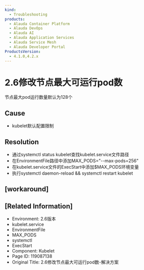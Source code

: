 ```yaml
---
kind:
  - Troubleshooting
products:
  - Alauda Container Platform
  - Alauda DevOps
  - Alauda AI
  - Alauda Application Services
  - Alauda Service Mesh
  - Alauda Developer Portal
ProductsVersion:
  - 4.1.0,4.2.x
---
```

<!-- A type of document that involves encountering a fault, diagnosing it, performing root cause analysis, and providing solutions. -->

# 2.6修改节点最大可运行pod数

节点最大pod运行数量默认为128个

## Cause
- kubelet默认配置限制

## Resolution
- 通过systemctl status kubelet查找kubelet.service文件路径
- 在EnvironmentFile路径中添加MAX_PODS="--max-pods=256"
- 在kubelet.service文件的ExecStart中添加$MAX_PODS环境变量
- 执行systemctl daemon-reload && systemctl restart kubelet

## [workaround]

## [Related Information]
- Environment: 2.6版本
- kubelet.service
- EnvironmentFile
- MAX_PODS
- systemctl
- ExecStart
- Component: Kubelet
- Page ID: 119087138
- Original Title: 2.6修改节点最大可运行pod数-解决方案
